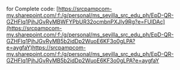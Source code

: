 for Complete code: [https://srcpampcom-my.sharepoint.com/:f:/g/personal/ms_sevilla_src_edu_ph/EpD-QR-GZHFIq1PjhJGvRyMBWFYPbUR32ocmbnPXJly9Rg?e=FUlDAc](https://srcpampcom-my.sharepoint.com/:f:/g/personal/ms_sevilla_src_edu_ph/EpD-QR-GZHFIq1PjhJGvRyMB5b2idDp2WuoE6KF3o0gLPA?e=aygfaY)https://srcpampcom-my.sharepoint.com/:f:/g/personal/ms_sevilla_src_edu_ph/EpD-QR-GZHFIq1PjhJGvRyMB5b2idDp2WuoE6KF3o0gLPA?e=aygfaY

